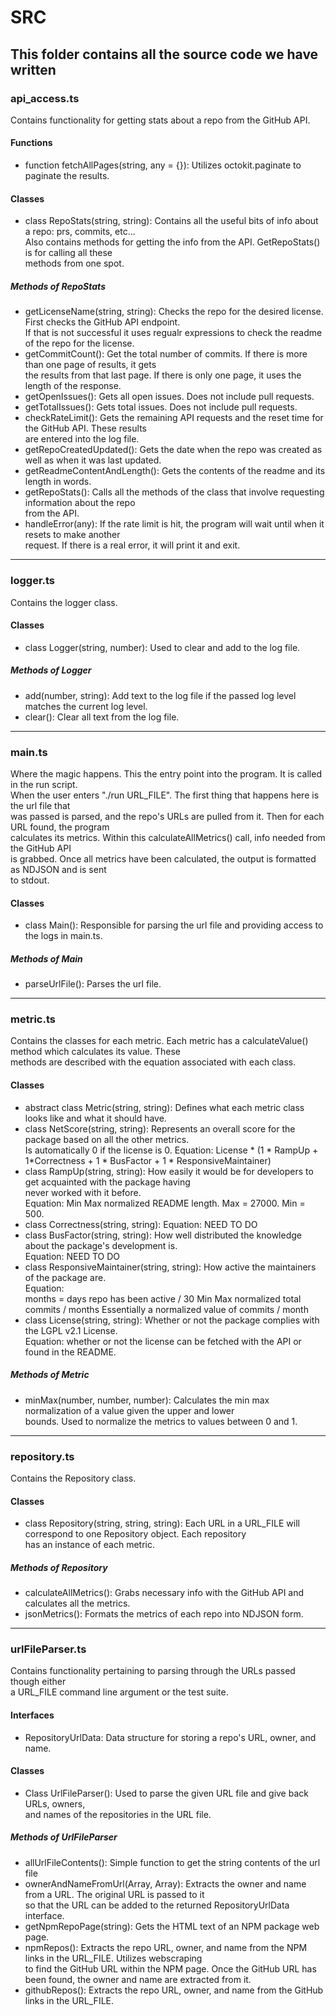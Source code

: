 # SRC

## This folder contains all the source code we have written

### api_access.ts
Contains functionality for getting stats about a repo from the GitHub API.
#### Functions
- function fetchAllPages(string, any = {}): Utilizes octokit.paginate to paginate the results.
#### Classes
- class RepoStats(string, string): Contains all the useful bits of info about a repo: prs, commits, etc...   
Also contains methods for getting the info from the API. GetRepoStats() is for calling all these   
methods from one spot.
##### Methods of RepoStats
- getLicenseName(string, string): Checks the repo for the desired license. First checks the GitHub API endpoint.  
If that is not successful it uses regualr expressions to check the readme of the repo for the license.
- getCommitCount(): Get the total number of commits. If there is more than one page of results, it gets  
the results from that last page. If there is only one page, it uses the length of the response.
- getOpenIssues(): Gets all open issues. Does not include pull requests.
- getTotalIssues(): Gets total issues. Does not include pull requests.
- checkRateLimit(): Gets the remaining API requests and the reset time for the GitHub API. These results  
are entered into the log file.
- getRepoCreatedUpdated(): Gets the date when the repo was created as well as when it was last updated.
- getReadmeContentAndLength(): Gets the contents of the readme and its length in words.
- getRepoStats(): Calls all the methods of the class that involve requesting information about the repo  
from the API.
- handleError(any): If the rate limit is hit, the program will wait until when it resets to make another  
request. If there is a real error, it will print it and exit.
***
### logger.ts
Contains the logger class.
#### Classes
- class Logger(string, number): Used to clear and add to the log file.
##### Methods of Logger
- add(number, string): Add text to the log file if the passed log level matches the current log level.
- clear(): Clear all text from the log file.
***
### main.ts
Where the magic happens. This the entry point into the program. It is called in the run script.  
When the user enters "./run URL_FILE". The first thing that happens here is the url file that   
was passed is parsed, and the repo's URLs are pulled from it. Then for each URL found, the program   
calculates its metrics. Within this calculateAllMetrics() call, info needed from the GitHub API   
is grabbed. Once all metrics have been calculated, the output is formatted as NDJSON and is sent   
to stdout.
#### Classes
- class Main(): Responsible for parsing the url file and providing access to the logs in main.ts.
##### Methods of Main
- parseUrlFile(): Parses the url file.
***
### metric.ts
Contains the classes for each metric. Each metric has a calculateValue() method which calculates its value. These  
methods are described with the equation associated with each class.
#### Classes
- abstract class Metric(string, string): Defines what each metric class looks like and what it should have.
- class NetScore(string, string): Represents an overall score for the package based on all the other metrics.  
Is automatically 0 if the license is 0.
Equation: License * (1 * RampUp + 1*Correctness + 1 * BusFactor + 1 * ResponsiveMaintainer)
- class RampUp(string, string): How easily it would be for developers to get acquainted with the package having  
never worked with it before.  
Equation: Min Max normalized README length. Max = 27000. Min = 500.
- class Correctness(string, string):
Equation: NEED TO DO
- class BusFactor(string, string): How well distributed the knowledge about the package's development is.  
Equation: NEED TO DO
- class ResponsiveMaintainer(string, string): How active the maintainers of the package are.  
Equation:   
months = days repo has been active / 30
Min Max normalized total commits / months
Essentially a normalized value of commits / month
- class License(string, string): Whether or not the package complies with the LGPL v2.1 License.  
Equation: whether or not the license can be fetched with the API or found in the README.
##### Methods of Metric
- minMax(number, number, number): Calculates the min max normalization of a value given the upper and lower   
bounds. Used to normalize the metrics to values between 0 and 1.

***
### repository.ts
Contains the Repository class.
#### Classes
- class Repository(string, string, string): Each URL in a URL_FILE will correspond to one Repository object. Each repository  
has an instance of each metric.  
##### Methods of Repository
- calculateAllMetrics(): Grabs necessary info with the GitHub API and calculates all the metrics.
- jsonMetrics(): Formats the metrics of each repo into NDJSON form.
***
### urlFileParser.ts
Contains functionality pertaining to parsing through the URLs passed though either     
a URL_FILE command line argument or the test suite.
#### Interfaces
- RepositoryUrlData: Data structure for storing a repo's URL, owner, and name.
#### Classes
- Class UrlFileParser(): Used to parse the given URL file and give back URLs, owners,     
and names of the repositories in the URL file.
##### Methods of UrlFileParser
- allUrlFileContents(): Simple function to get the string contents of the url file
- ownerAndNameFromUrl(Array<string>, Array<string>): Extracts the owner and name from a URL. The original URL is passed to it  
so that the URL can be added to the returned RepositoryUrlData interface.
- getNpmRepoPage(string): Gets the HTML text of an NPM package web page.
- npmRepos(): Extracts the repo URL, owner, and name from the NPM links in the URL_FILE. Utilizes webscraping  
to find the GitHub URL within the NPM page. Once the GitHub URL has been found, the owner and name are extracted from it.
- githubRepos(): Extracts the repo URL, owner, and name from the GitHub links in the URL_FILE.




